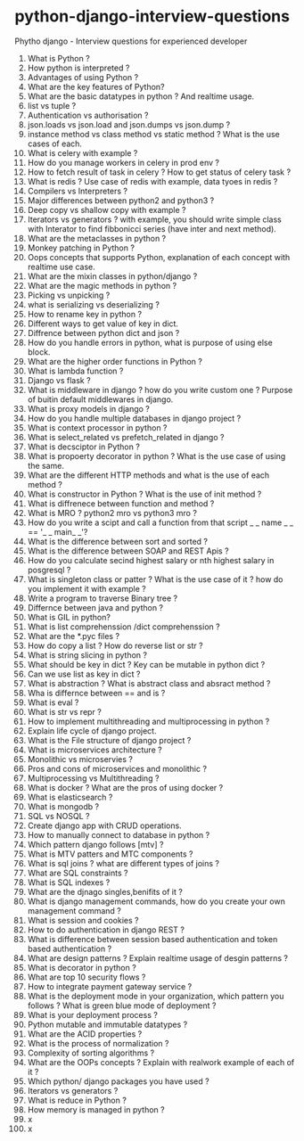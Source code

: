 # python-django-interview-questions
Phytho django - Interview questions for experienced developer

1. What is Python ?
2. How python is interpreted ?
3. Advantages of using Python ?
4. What are the key features of Python?
5. What are the basic datatypes in python ? And realtime usage.
6. list vs tuple ?
7. Authentication vs authorisation ?
8. json.loads vs json.load and json.dumps vs json.dump ?
9. instance method vs class method vs static method ? What is the use cases of each.
10. What is celery with example ?
11. How do you manage workers in celery in prod env ?
12. How to fetch result of task in celery ? How to get status of celery task ?
13. What is redis ? Use case of redis with example, data tyoes in redis ?
14. Compilers vs Interpreters ?
15. Major differences between python2 and python3 ?
16. Deep copy vs shallow copy with example ?
17. Iterators vs generators ? with example, you should write simple class with Interator to find fibbonicci series (have inter and next method).
18. What are the metaclasses in python ?
19. Monkey patching in Python ?
20. Oops concepts that supports Python, explanation of each concept with realtime use case.
21. What are the mixin classes in python/django ?
22. What are the magic methods in python ?
23. Picking vs unpicking ?
24. what is serializing vs deserializing ?
25. How to rename key in python ?
26. Different ways to get value of key in dict.
27. Diffrence between python dict and json ?
28. How do you handle errors in python, what is purpose of using else block.
29. What are the higher order functions in Python ?
30. What is lambda function ?
31. Django vs flask ?
32. What is middleware in django ? how do you write custom one ? Purpose of buitin default middlewares in django.
33. What is proxy models in django ?
34. How do you handle multiple databases in django project ?
35. What is context processor in python ? 
36. What is select_related vs prefetch_related in django ?
37. What is decsciptor in Python ?
38. What is propoerty decorator in python ? What is the use case of using the same.
39. What are the different HTTP methods and what is the use of each method ?
40. What is constructor in Python ? What is the use of init method ?
41. What is diffrenece between function and method ?
42. What is MRO ? python2 mro vs python3 mro ?
43. How do you write a scipt and call a function from that script _ _ name _ _ == '_ _ main_ _'?
44. What is the difference between sort and sorted ?
45. What is the difference between SOAP and REST Apis ?
46. How do you calculate secind highest salary or nth highest salary in posgresql ?
47. What is singleton class or patter ? What is the use case of it ? how do you implement it with example ?
48. Write a program to traverse Binary tree ?
49. Differnce between java and python ?
50. What is GIL in python?
51. What is list comprehenssion /dict comprehenssion ? 
52. What are the *.pyc files ?
53. How do copy a list ? How do reverse list or str ?
54. What is string slicing in python ?
55. What should be key in dict ? Key can be mutable in python dict ?
56. Can we use list as key in dict ?
57. What is abstraction ? What is abstract class and absract method ?
58. Wha is differnce between == and is ?
59. What is eval ?
60. What is str vs repr ?
61. How to implement multithreading and multiprocessing in python ?
62. Explain life cycle of django project.
63. What is the File structure of django project ?
64. What is microservices architecture ?
65. Monolithic vs microservies ?
66. Pros and cons of microservices and monolithic ?
67. Multiprocessing vs Multithreading ?
68. What is docker ? What are the pros of using docker ?
69. What is elasticsearch ?
70. What is mongodb ? 
71. SQL vs NOSQL ?
72. Create django app with CRUD operations.
73. How to manually connect to database in python ?
74. Which pattern django follows [mtv] ?
75. What is MTV patters and MTC components ?
76. What is sql joins ? what are different types of joins ?
77. What are SQL constraints ?
78. What is SQL indexes ?
79. What are the djnago singles,benifits of it ?
80. What is django management commands, how do you create your own management command ?
81. What is session and cookies ?
82. How to do authentication in django REST ?
83. What is difference between session based authentication and token based authentication ?
84. What are design patterns ? Explain realtime usage of desgin patterns ?
85. What is decorator in python ?
86. What are top 10 security flows ?
87. How to integrate payment gateway service ?
88. What is the deployment mode in your organization, which pattern you follows ? What is green blue mode of deployment ?
89. What is your deployment process ?
90. Python mutable and immutable datatypes ?
91. What are the ACID properties ?
92. What is the process of normalization ?
93. Complexity of sorting algorithms ?
94. What are the OOPs concepts ? Explain with realwork example of each of it ?
95. Which python/ django packages you have used ?
96. Iterators vs generators ?
97. What is reduce in Python ?
98. How memory is managed in python ?
99. x
100. x
